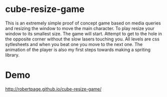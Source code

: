# cube-resize-game

This is an extremely simple proof of concept game based on media queries and resizing the window to move the main character. To play resize your window to its smallest size. The game will start. Attempt to get to the hole in the opposite corner without the slow lasers touching you. All levels are css sytlesheets and when you beat one you move to the next one. The animation of the player is also my first steps towards making a spriting library.

# Demo

http://robertpage.github.io/cube-resize-game/
